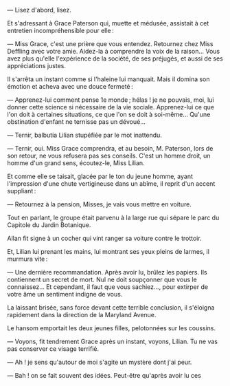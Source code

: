 — Lisez d'abord, lisez.

Et s'adressant à Grace Paterson qui, muette et médusée, assistait à cet
entretien incompréhensible pour elle :

— Miss Grace, c'est une prière que vous entendez. Retournez chez Miss Deffling avec votre amie. Aidez-la à comprendre la voix de la raison...
Vous avez plus qu'elle l'expérience de la société, de ses préjugés, et aussi
de ses appréciations justes.

Il s'arrêta un instant comme si l'haleine lui manquait. Mais il domina son
émotion et acheva avec une douce fermeté :

— Apprenez-lui comment pense 1e monde ; hélas ! je ne pouvais, moi, lui
donner cette science si nécessaire de la vie sociale. Apprenez-lui ce que
l'on doit à certaines situations, ce que l'on se doit à soi-même... Qu'une
obstination d'enfant ne ternisse pas un dévoué...

— Ternir, balbutia Lilian stupéfiée par le mot inattendu.

— Ternir, oui. Miss Grace comprendra, et au besoin, M. Paterson, lors de son retour, ne vous refusera pas ses conseils. C'est un homme droit, un homme d'un grand sens, écoutez-le, Miss Lilian.

Et comme elle se taisait, glacée par le ton du jeune homme, ayant
l'impression d'une chute vertigineuse dans un abîme, il reprit d'un accent
suppliant :

— Retournez à la pension, Misses, je vais vous mettre en voiture.

Tout en parlant, le groupe était parvenu à la large rue qui sépare le parc du Capitole du Jardin Botanique.

Allan fit signe à un cocher qui vint ranger sa voiture contre le trottoir.

Et, Lilian lui prenant les mains, lui montrant ses yeux pleins de larmes,
il murmura vite :

— Une dernière recommandation. Après avoir lu, brûlez les papiers. Ils
contiennent un secret de mort. Nul ne doit soupçonner que vous le connaissez... Et cependant, il faut que vous sachiez..., pour extirper de votre âme un sentiment indigne de vous.

La laissant brisée, sans force devant cette terrible conclusion, il s'éloigna
rapidement dans la direction de la Maryland Avenue.

Le hansom emportait les deux jeunes filles, pelotonnées sur les coussins.

— Voyons, fit tendrement Grace après un instant, voyons, Lilian. Tu ne
vas pas conserver ce visage terrifié.

— Ah ! je sens qu'autour de moi s'agite un mystère dont j'ai peur.

— Bah ! on se fait souvent des idées. Peut-être qu'après avoir lu ces
